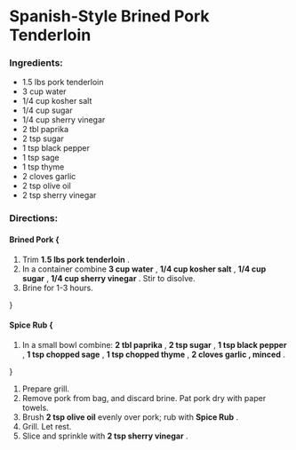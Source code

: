 # Spanish-Style Brined Pork Tenderloin 

### Ingredients: 
* 1.5 lbs pork tenderloin
* 3 cup water
* 1/4 cup kosher salt
* 1/4 cup sugar
* 1/4 cup sherry vinegar
* 2 tbl paprika
* 2 tsp sugar
* 1 tsp black pepper
* 1 tsp sage
* 1 tsp thyme
* 2 cloves garlic
* 2 tsp olive oil
* 2 tsp sherry vinegar

### Directions: 

#### Brined Pork {
1. Trim **1.5 lbs pork tenderloin** . 
2. In a container combine **3 cup water** , **1/4 cup kosher salt** , **1/4 cup sugar** , **1/4 cup sherry vinegar** . Stir to disolve. 
3. Brine for 1-3 hours. 

}


#### Spice Rub {
1. In a small bowl combine: **2 tbl paprika** , **2 tsp sugar** , **1 tsp black pepper** , **1 tsp chopped sage** , **1 tsp chopped thyme** , **2 cloves garlic , minced** . 

}

1. Prepare grill. 
2. Remove pork from bag, and discard brine. Pat pork dry with paper towels. 
3. Brush **2 tsp olive oil** evenly over pork; rub with **Spice Rub** . 
4. Grill. Let rest. 
5. Slice and sprinkle with **2 tsp sherry vinegar** . 
